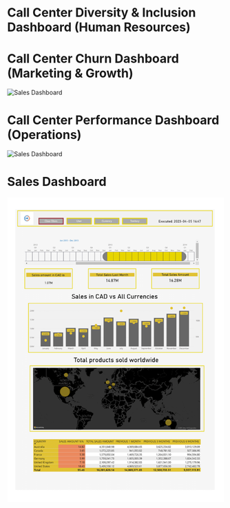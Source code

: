 
# **Call Center Diversity & Inclusion Dashboard (Human Resources)**

# **Call Center Churn Dashboard (Marketing & Growth)**
![Sales Dashboard](https://github.com/Ayman947/Power-BI/blob/main/Customer%20Churn%20Dashboard.png)

# **Call Center Performance Dashboard (Operations)**
![Sales Dashboard](https://github.com/Ayman947/Power-BI/blob/main/Call%20Center%20Dashboard.png)

# **Sales Dashboard**
![Sales Dashboard](https://github.com/Ayman947/Power-BI/blob/main/Sales%20DashBoard%20(PNG).png)

